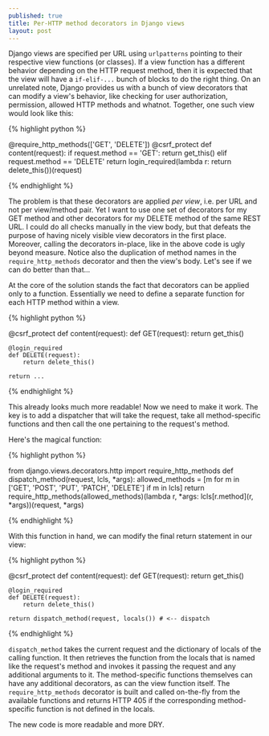 ```yaml
---
published: true
title: Per-HTTP method decorators in Django views
layout: post
---
```

Django views are specified per URL using `urlpatterns` pointing to their respective view functions (or classes). If a view function has a different behavior depending on the HTTP request method, then it is expected that the view will have a `if-elif-...` bunch of blocks to do the right thing. On an unrelated note, Django provides us with a bunch of view decorators that can modify a view's behavior, like checking for user authorization, permission, allowed HTTP methods and whatnot. Together, one such view would look like this:

{% highlight python %}

@require_http_methods(['GET', 'DELETE'])
@csrf_protect
def content(request):
	if request.method == 'GET':
		return get_this()
	elif request.method == 'DELETE'
		return login_required(lambda r: return delete_this())(request)

{% endhighlight %}

The problem is that these decorators are applied *per view*, i.e. per URL and not per view/method pair. Yet I want to use one set of decorators for my GET method and other decorators for my DELETE method of the same REST URL. I could do all checks manually in the view body, but that defeats the purpose of having nicely visible view decorators in the first place. Moreover, calling the decorators in-place, like in the above code is ugly beyond measure. Notice also the duplication of method names in the `require_http_methods` decorator and then the view's body. Let's see if we can do better than that...

At the core of the solution stands the fact that decorators can be applied only to a function. Essentially we need to define a separate function for each HTTP method within a view.

{% highlight python %}

@csrf_protect
def content(request):
	def GET(request):
		return get_this()
		
	@login_required
	def DELETE(request):
		return delete_this()
		
	return ...
	
{% endhighlight %}

This already looks much more readable! Now we need to make it work. The key is to add a dispatcher that will take the request, take all method-specific functions and then call the one pertaining to the request's method.

Here's the magical function:

{% highlight python %}

from django.views.decorators.http import require_http_methods
def dispatch_method(request, lcls, *args):
    allowed_methods = [m for m in ['GET', 'POST', 'PUT', 'PATCH', 'DELETE'] if m in lcls]
    return require_http_methods(allowed_methods)(lambda r, *args: lcls[r.method](r, *args))(request, *args)
    
{% endhighlight %}

With this function in hand, we can modify the final return statement in our view:

{% highlight python %}

@csrf_protect
def content(request):
	def GET(request):
		return get_this()
		
	@login_required
	def DELETE(request):
		return delete_this()
		
	return dispatch_method(request, locals()) # <-- dispatch
	
{% endhighlight %}
	
`dispatch_method` takes the current request and the dictionary of locals of the calling function. It then retrieves the function from the locals that is named like the request's method and invokes it passing the request and any additional arguments to it. The method-specific functions themselves can have any additional decorators, as can the view function itself. The `require_http_methods` decorator is built and called on-the-fly from the available functions and returns HTTP 405 if the corresponding method-specific function is not defined in the locals.

The new code is more readable and more DRY. 

